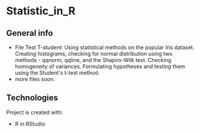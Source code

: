 # Statistic_in_R

## General info
* File Test T-student:  Using statistical methods on the popular Iris dataset. Creating histograms, checking for normal distribution using two methods - qqnorm, qqline, and the Shapiro-Wilk test. Checking homogeneity of variances. Formulating hypotheses and testing them using the Student's t-test method.
* more files soon.
	
## Technologies
Project is created with:
* R in RStudio
